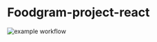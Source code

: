 # Foodgram-project-react

![example workflow](https://github.com/Victor23rus/foodgram-project-react/actions/workflows/foodgram_workflow.yml/badge.svg)

## 
